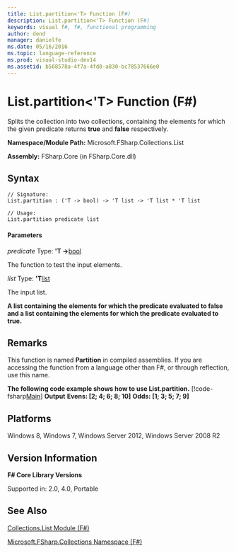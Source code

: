 ```yaml
---
title: List.partition<'T> Function (F#)
description: List.partition<'T> Function (F#)
keywords: visual f#, f#, functional programming
author: dend
manager: danielfe
ms.date: 05/16/2016
ms.topic: language-reference
ms.prod: visual-studio-dev14
ms.assetid: b568578a-4f7a-4fd0-a830-bc78537666e0 
---
```


# List.partition<'T> Function (F#)

Splits the collection into two collections, containing the elements for which the given predicate returns **true** and **false** respectively.

**Namespace/Module Path:** Microsoft.FSharp.Collections.List

**Assembly:** FSharp.Core (in FSharp.Core.dll)


## Syntax

```
// Signature:
List.partition : ('T -> bool) -> 'T list -> 'T list * 'T list

// Usage:
List.partition predicate list
```

#### Parameters
*predicate*
Type: **'T -&gt;**[bool](https://msdn.microsoft.com/library/89c0cf9c-49ce-4207-a3be-555851a67dd5)


The function to test the input elements.


*list*
Type: **'T**[list](https://msdn.microsoft.com/library/c627b668-477b-4409-91ed-06d7f1b3e4a7)


The input list.



**A list containing the elements for which the predicate evaluated to false and a list containing the elements for which the predicate evaluated to true.**
## Remarks
This function is named **Partition** in compiled assemblies. If you are accessing the function from a language other than F#, or through reflection, use this name.

**The following code example shows how to use List.partition.**
[!code-fsharp[Main](snippets/fslists/snippet50.fs)]
**Output**
**Evens: [2; 4; 6; 8; 10]**
**Odds: [1; 3; 5; 7; 9]**
## Platforms
Windows 8, Windows 7, Windows Server 2012, Windows Server 2008 R2


## Version Information
**F# Core Library Versions**

Supported in: 2.0, 4.0, Portable




## See Also
[Collections.List Module &#40;F&#35;&#41;](Collections.List-Module-%5BFSharp%5D.md)

[Microsoft.FSharp.Collections Namespace &#40;F&#35;&#41;](Microsoft.FSharp.Collections-Namespace-%5BFSharp%5D.md)

